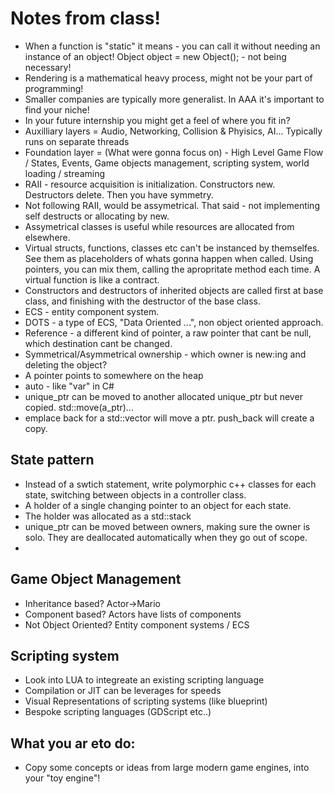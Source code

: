# Notes from class! 
- When a function is "static" it means - you can call it without needing an instance of an object! Object object = new Object(); - not being necessary!
- Rendering is a mathematical heavy process, might not be your part of programming!
- Smaller companies are typically more generalist. In AAA it's important to find your niche!
- In your future internship you might get a feel of where you fit in?
- Auxilliary layers = Audio, Networking, Collision & Phyisics, AI... Typically runs on separate threads
- Foundation layer = (What were gonna focus on) - High Level Game Flow / States, Events, Game objects management, scripting system, world loading / streaming
- RAII - resource acquisition is initialization. Constructors new. Destructors delete. Then you have symmetry. 
- Not following RAII, would be assymetrical. That said - not implementing self destructs or allocating by new.
- Assymetrical classes is useful while resources are allocated from elsewhere.
- Virtual structs, functions, classes etc can't be instanced by themselfes. See them as placeholders of whats gonna happen when called. Using pointers, you can mix them, calling the apropritate method each time. A virtual function is like a contract.
- Constructors and destructors of inherited objects are called first at base class, and finishing with the destructor of the base class.
- ECS - entity component system.
- DOTS - a type of ECS, "Data Oriented ...", non object oriented approach.
- Reference - a different kind of pointer, a raw pointer that cant be null, which destination cant be changed.
- Symmetrical/Asymmetrical ownership - which owner is new:ing and deleting the object?
- A pointer points to somewhere on the heap
- auto - like "var" in C#
- unique_ptr can be moved to another allocated unique_ptr but never copied. std::move(a_ptr)...
- emplace back for a std::vector will move a ptr. push_back will create a copy.
## State pattern
- Instead of a swtich statement, write polymorphic c++ classes for each state, switching between objects in a controller class.
- A holder of a single changing pointer to an object for each state.
- The holder was allocated as a std::stack
- unique_ptr can be moved between owners, making sure the owner is solo. They are deallocated automatically when they go out of scope.
- 
## Game Object Management
- Inheritance based? Actor->Mario
- Component based? Actors have lists of components
- Not Object Oriented? Entity component systems / ECS

## Scripting system
- Look into LUA to integreate an existing scripting language
- Compilation or JIT can be leverages for speeds
- Visual Representations of scripting systems (like blueprint)
- Bespoke scripting languages (GDScript etc..)

## What you ar eto do:
- Copy some concepts or ideas from large modern game engines, into your "toy engine"!